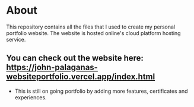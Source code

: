 # About
This repository contains all the files that I used to create my personal portfolio website. 
The website is hosted online's cloud platform hosting service. 

## You can check out the website here: https://john-palaganas-websiteportfolio.vercel.app/index.html
* This is still on going portfolio by adding more features, certificates and experiences.

